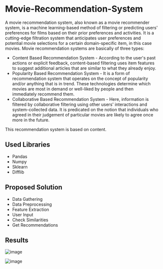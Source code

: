 # Movie-Recommendation-System

A movie recommendation system, also known as a movie recommender system, is a machine learning-based method of filtering or predicting users' preferences for films based on their prior preferences and activities. It is a cutting-edge filtration system that anticipates user preferences and potential movie selections for a certain domain-specific item, in this case movies.
Movie recommendation systems are basically of three types:
-	Content Based Recommendation System - According to the user's past actions or explicit feedback, content-based filtering uses item features to suggest additional articles that are similar to what they already enjoy.
-	Popularity Based Recommendation System - It is a form of recommendation system that operates on the concept of popularity and/or anything that is in trend. These technologies determine which movies are most in demand or well-liked by people and then immediately recommend them.
-	Collaborative Based Recommendation System - Here, information is filtered by collaborative filtering using other users' interactions and system-collected data. It is predicated on the notion that individuals who agreed in their judgement of particular movies are likely to agree once more in the future.

This recommendation system is based on content.

## Used Libraries

- Pandas
- Numpy
- Sklearn
- Difflib

## Proposed Solution

-	Data Gathering
-	Data Preprocessing
-	Feature Extraction
-	User Input
-	Check Similarities
-	Get Recommendations

## Results

![image](https://user-images.githubusercontent.com/93306837/212115048-8193de4b-3f67-40ca-9bb7-6e769443ab90.png)

![image](https://user-images.githubusercontent.com/93306837/212117901-a7071704-5bbd-4f74-ab82-130203ff211f.png)


